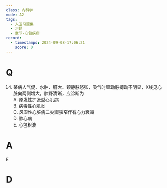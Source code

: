 ```yaml
---
class: 内科学
mode: A2
tags:
  - 人卫习题集
  - 习题
  - 章节-心包疾病
record:
  - timestamps: 2024-09-08-17:06:21
    score: 0
---
```


# Q
14. 某病人气促、水肿、肝大、颈静脉怒张，吸气时颈动脉搏动不明显，X线见心脏向两侧增大，肺野清晰，应诊断为  
A. 原发性扩张型心肌病  
B. 病毒性心肌炎  
C. 风湿性心脏病二尖瓣狭窄伴有心力衰竭  
D. 肺心病  
E. 心包积液  
# A
E
# D
